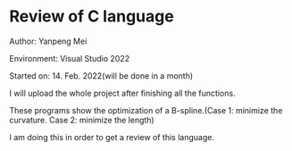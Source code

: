 # Review of C language

Author: Yanpeng Mei

Environment: Visual Studio 2022

Started on: 14. Feb. 2022(will be done in a month)

I will upload the whole project after finishing all the functions.

These programs show the optimization of a B-spline.(Case 1: minimize the curvature. Case 2: minimize the length)

I am doing this in order to get a review of this language.
